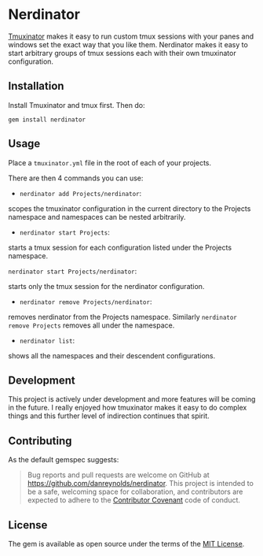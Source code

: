 # Nerdinator

[Tmuxinator](https://github.com/tmuxinator/tmuxinator) makes it easy to run custom tmux sessions with your panes and windows set the exact way that you like them. Nerdinator makes it easy to start arbitrary groups of tmux sessions each with their own tmuxinator configuration.

## Installation

Install Tmuxinator and tmux first. Then do:

`gem install nerdinator`

## Usage

Place a `tmuxinator.yml` file in the root of each of your projects.

There are then 4 commands you can use:

* `nerdinator add Projects/nerdinator`:

scopes the tmuxinator configuration in the current directory to the Projects namespace and namespaces can be nested arbitrarily.

* `nerdinator start Projects`:

starts a tmux session for each configuration listed under the Projects namespace.

`nerdinator start Projects/nerdinator`:

starts only the tmux session for the nerdinator configuration.

* `nerdinator remove Projects/nerdinator`:

removes nerdinator from the Projects namespace. Similarly `nerdinator remove Projects` removes all under the namespace.

* `nerdinator list`:

shows all the namespaces and their descendent configurations.

## Development

This project is actively under development and more features will be coming in the future. I really enjoyed how tmuxinator makes it easy to do complex things and this further level of indirection continues that spirit.

## Contributing

As the default gemspec suggests:

> Bug reports and pull requests are welcome on GitHub at https://github.com/danreynolds/nerdinator. This project is intended to be a safe, welcoming space for collaboration, and contributors are expected to adhere to the [Contributor Covenant](http://contributor-covenant.org) code of conduct.

## License

The gem is available as open source under the terms of the [MIT License](http://opensource.org/licenses/MIT).


